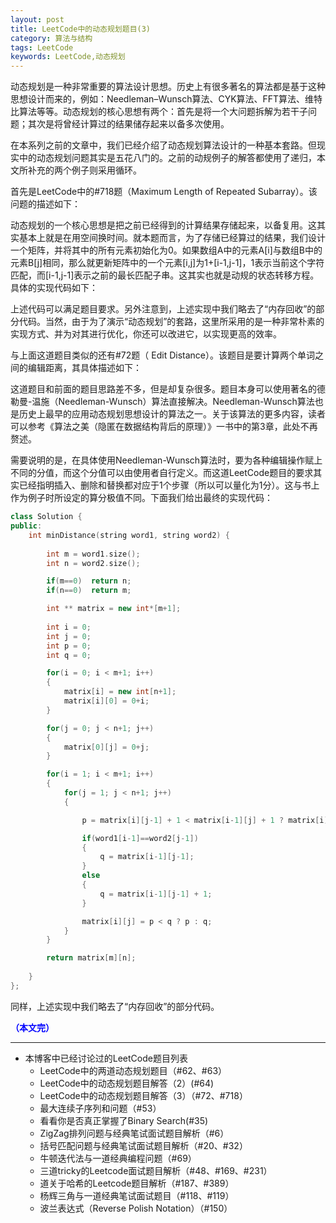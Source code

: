 ```yaml
---
layout: post
title: LeetCode中的动态规划题目(3)
category: 算法与结构
tags: LeetCode
keywords: LeetCode,动态规划
---
```


动态规划是一种非常重要的算法设计思想。历史上有很多著名的算法都是基于这种思想设计而来的，例如：Needleman–Wunsch算法、CYK算法、FFT算法、维特比算法等等。动态规划的核心思想有两个：首先是将一个大问题拆解为若干子问题；其次是将曾经计算过的结果储存起来以备多次使用。

在本系列之前的文章中，我们已经介绍了动态规划算法设计的一种基本套路。但现实中的动态规划问题其实是五花八门的。之前的动规例子的解答都使用了递归，本文所补充的两个例子则采用循环。

首先是LeetCode中的#718题（Maximum Length of Repeated Subarray）。该问题的描述如下：

动态规划的一个核心思想是把之前已经得到的计算结果存储起来，以备复用。这其实基本上就是在用空间换时间。就本题而言，为了存储已经算过的结果，我们设计一个矩阵，并将其中的所有元素初始化为0。如果数组A中的元素A[i]与数组B中的元素B[j]相同，那么就更新矩阵中的一个元素[i,j]为1+[i-1,j-1]，1表示当前这个字符匹配，而[i-1,j-1]表示之前的最长匹配子串。这其实也就是动规的状态转移方程。具体的实现代码如下：

上述代码可以满足题目要求。另外注意到，上述实现中我们略去了“内存回收”的部分代码。当然，由于为了演示“动态规划”的套路，这里所采用的是一种非常朴素的实现方式、并为对其进行优化，你还可以改进它，以实现更高的效率。

与上面这道题目类似的还有#72题（ Edit Distance）。该题目是要计算两个单词之间的编辑距离，其具体描述如下：

这道题目和前面的题目思路差不多，但是却复杂很多。题目本身可以使用著名的德勒曼-温施（Needleman-Wunsch）算法直接解决。Needleman-Wunsch算法也是历史上最早的应用动态规划思想设计的算法之一。关于该算法的更多内容，读者可以参考《算法之美（隐匿在数据结构背后的原理）》一书中的第3章，此处不再赘述。


需要说明的是，在具体使用Needleman-Wunsch算法时，要为各种编辑操作赋上不同的分值，而这个分值可以由使用者自行定义。而这道LeetCode题目的要求其实已经指明插入、删除和替换都对应于1个步骤（所以可以量化为1分）。这与书上作为例子时所设定的算分极值不同。下面我们给出最终的实现代码：

```cpp
class Solution {
public:
    int minDistance(string word1, string word2) {
        
        int m = word1.size();
        int n = word2.size(); 

        if(m==0)  return n;
        if(n==0)  return m;

        int ** matrix = new int*[m+1];  
        
        int i = 0;
        int j = 0;
        int p = 0;
        int q = 0;

        for(i = 0; i < m+1; i++)  
        {  
            matrix[i] = new int[n+1];
            matrix[i][0] = 0+i; 
        }

        for(j = 0; j < n+1; j++)  
        {  
            matrix[0][j] = 0+j;  
        }

        for(i = 1; i < m+1; i++)  
        {  
            for(j = 1; j < n+1; j++)  
            {  

            	p = matrix[i][j-1] + 1 < matrix[i-1][j] + 1 ? matrix[i][j-1] + 1 : matrix[i-1][j] + 1;

                if(word1[i-1]==word2[j-1])  
                {  
                    q = matrix[i-1][j-1];  
                }  
                else
                {
                	q = matrix[i-1][j-1] + 1;   
                }

                matrix[i][j] = p < q ? p : q; 
            }   
        }

        return matrix[m][n]; 
         
    }
};
```

同样，上述实现中我们略去了“内存回收”的部分代码。

<span style="color:blue">**（本文完）**</span>

------------------------------
- 本博客中已经讨论过的LeetCode题目列表
  + LeetCode中的两道动态规划题目（#62、#63）
  + LeetCode中的动态规划题目解答（2）(#64)
  + LeetCode中的动态规划题目解答（3）（#72、#718）
  + 最大连续子序列和问题（#53）
  + 看看你是否真正掌握了Binary Search(#35)
  + ZigZag排列问题与经典笔试面试题目解析（#6）
  + 括号匹配问题与经典笔试面试题目解析（#20、#32） 
  + 牛顿迭代法与一道经典编程问题（#69）
  + 三道tricky的Leetcode面试题目解析（#48、#169、#231）
  + 道关于哈希的Leetcode题目解析（#187、#389）
  + 杨辉三角与一道经典笔试面试题目（#118、#119）
  + 波兰表达式（Reverse Polish Notation）（#150）
  
